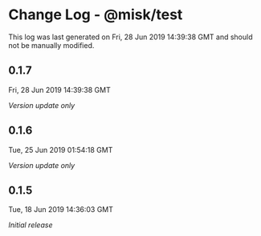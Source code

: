 # Change Log - @misk/test

This log was last generated on Fri, 28 Jun 2019 14:39:38 GMT and should not be manually modified.

## 0.1.7
Fri, 28 Jun 2019 14:39:38 GMT

*Version update only*

## 0.1.6
Tue, 25 Jun 2019 01:54:18 GMT

*Version update only*

## 0.1.5
Tue, 18 Jun 2019 14:36:03 GMT

*Initial release*

